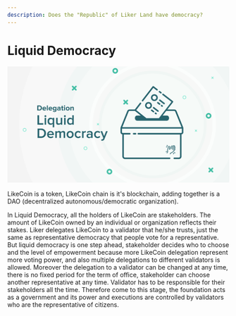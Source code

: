```yaml
---
description: Does the "Republic" of Liker Land have democracy?
---
```


# Liquid Democracy

![](../.gitbook/assets/likecoin_staking_rewards_voting_eng.png)

LikeCoin is a token, LikeCoin chain is it's blockchain, adding together is a DAO \(decentralized autonomous/democratic organization\).

In Liquid Democracy, all the holders of LikeCoin are stakeholders. The amount of LikeCoin owned by an individual or organization reflects their stakes. Liker delegates LikeCoin to a validator that he/she trusts, just the same as representative democracy that people vote for a representative. But liquid democracy is one step ahead, stakeholder decides who to choose and the level of empowerment because more LikeCoin delegation represent more voting power, and also multiple delegations to different validators is allowed. Moreover the delegation to a validator can be changed at any time, there is no fixed period for the term of office, stakeholder can choose another representative at any time. Validator has to be responsible for their stakeholders all the time. Therefore come to this stage, the foundation acts as a government and its power and executions are controlled by validators who are the representative of citizens.


